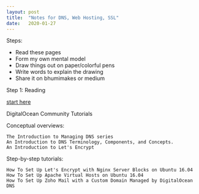 ```yaml
---
layout: post
title:  "Notes for DNS, Web Hosting, SSL"
date:   2020-01-27
---
```


Steps:
- Read these pages
- Form my own mental model
- Draw things out on paper/colorful pens
- Write words to explain the drawing
- Share it on bhumimakes or medium

Step 1: Reading

[start here](https://www.digitalocean.com/docs/networking/dns/resources/)

DigitalOcean Community Tutorials

Conceptual overviews:

    The Introduction to Managing DNS series
    An Introduction to DNS Terminology, Components, and Concepts.
    An Introduction to Let's Encrypt

Step-by-step tutorials:

    How To Set Up Let's Encrypt with Nginx Server Blocks on Ubuntu 16.04
    How To Set Up Apache Virtual Hosts on Ubuntu 16.04
    How To Set Up Zoho Mail with a Custom Domain Managed by DigitalOcean DNS
